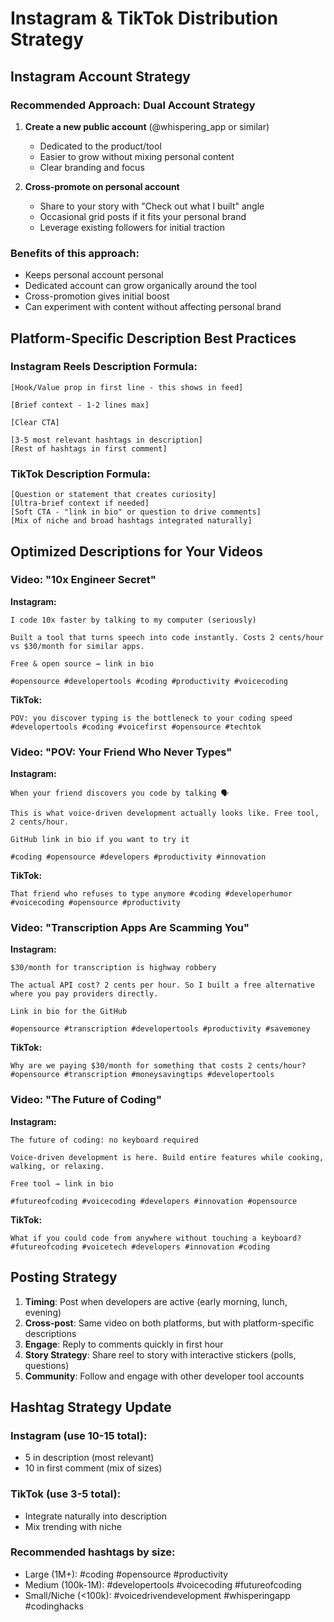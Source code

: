 # Instagram & TikTok Distribution Strategy

## Instagram Account Strategy

### Recommended Approach: Dual Account Strategy
1. **Create a new public account** (@whispering_app or similar)
   - Dedicated to the product/tool
   - Easier to grow without mixing personal content
   - Clear branding and focus
   
2. **Cross-promote on personal account**
   - Share to your story with "Check out what I built" angle
   - Occasional grid posts if it fits your personal brand
   - Leverage existing followers for initial traction

### Benefits of this approach:
- Keeps personal account personal
- Dedicated account can grow organically around the tool
- Cross-promotion gives initial boost
- Can experiment with content without affecting personal brand

## Platform-Specific Description Best Practices

### Instagram Reels Description Formula:
```
[Hook/Value prop in first line - this shows in feed]

[Brief context - 1-2 lines max]

[Clear CTA]

[3-5 most relevant hashtags in description]
[Rest of hashtags in first comment]
```

### TikTok Description Formula:
```
[Question or statement that creates curiosity]
[Ultra-brief context if needed]
[Soft CTA - "link in bio" or question to drive comments]
[Mix of niche and broad hashtags integrated naturally]
```

## Optimized Descriptions for Your Videos

### Video: "10x Engineer Secret"

**Instagram:**
```
I code 10x faster by talking to my computer (seriously)

Built a tool that turns speech into code instantly. Costs 2 cents/hour vs $30/month for similar apps.

Free & open source → link in bio

#opensource #developertools #coding #productivity #voicecoding
```

**TikTok:**
```
POV: you discover typing is the bottleneck to your coding speed #developertools #coding #voicefirst #opensource #techtok
```

### Video: "POV: Your Friend Who Never Types"

**Instagram:**
```
When your friend discovers you code by talking 🗣️

This is what voice-driven development actually looks like. Free tool, 2 cents/hour.

GitHub link in bio if you want to try it

#coding #opensource #developers #productivity #innovation
```

**TikTok:**
```
That friend who refuses to type anymore #coding #developerhumor #voicecoding #opensource #productivity
```

### Video: "Transcription Apps Are Scamming You"

**Instagram:**
```
$30/month for transcription is highway robbery

The actual API cost? 2 cents per hour. So I built a free alternative where you pay providers directly.

Link in bio for the GitHub

#opensource #transcription #developertools #productivity #savemoney
```

**TikTok:**
```
Why are we paying $30/month for something that costs 2 cents/hour? #opensource #transcription #moneysavingtips #developertools
```

### Video: "The Future of Coding"

**Instagram:**
```
The future of coding: no keyboard required

Voice-driven development is here. Build entire features while cooking, walking, or relaxing.

Free tool → link in bio

#futureofcoding #voicecoding #developers #innovation #opensource
```

**TikTok:**
```
What if you could code from anywhere without touching a keyboard? #futureofcoding #voicetech #developers #innovation #coding
```

## Posting Strategy

1. **Timing**: Post when developers are active (early morning, lunch, evening)
2. **Cross-post**: Same video on both platforms, but with platform-specific descriptions
3. **Engage**: Reply to comments quickly in first hour
4. **Story Strategy**: Share reel to story with interactive stickers (polls, questions)
5. **Community**: Follow and engage with other developer tool accounts

## Hashtag Strategy Update

### Instagram (use 10-15 total):
- 5 in description (most relevant)
- 10 in first comment (mix of sizes)

### TikTok (use 3-5 total):
- Integrate naturally into description
- Mix trending with niche

### Recommended hashtags by size:
- Large (1M+): #coding #opensource #productivity
- Medium (100k-1M): #developertools #voicecoding #futureofcoding  
- Small/Niche (<100k): #voicedrivendevelopment #whisperingapp #codinghacks